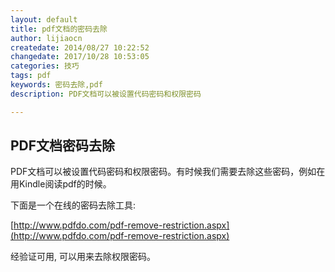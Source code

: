 ```yaml
---
layout: default
title: pdf文档的密码去除
author: lijiaocn
createdate: 2014/08/27 10:22:52
changedate: 2017/10/28 10:53:05
categories: 技巧
tags: pdf
keywords: 密码去除,pdf
description: PDF文档可以被设置代码密码和权限密码

---
```


## PDF文档密码去除

PDF文档可以被设置代码密码和权限密码。有时候我们需要去除这些密码，例如在用Kindle阅读pdf的时候。

下面是一个在线的密码去除工具:

[http://www.pdfdo.com/pdf-remove-restriction.aspx](http://www.pdfdo.com/pdf-remove-restriction.aspx)

经验证可用, 可以用来去除权限密码。

